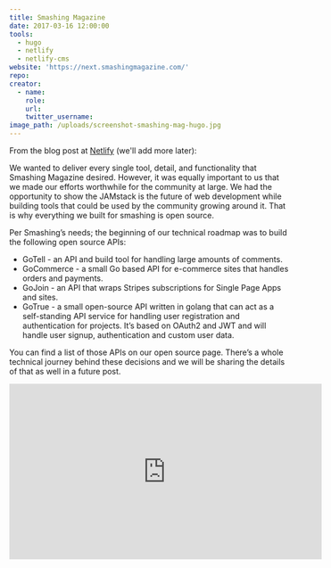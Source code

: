 ```yaml
---
title: Smashing Magazine
date: 2017-03-16 12:00:00
tools:
  - hugo
  - netlify
  - netlify-cms
website: 'https://next.smashingmagazine.com/'
repo:
creator:
  - name:
    role:
    url:
    twitter_username:
image_path: /uploads/screenshot-smashing-mag-hugo.jpg
---
```

From the blog post at [Netlify](https://www.netlify.com/blog/2017/03/16/smashing-magazine-just-got-10x-faster/) (we'll add more later):

We wanted to deliver every single tool, detail, and functionality that Smashing Magazine desired. However, it was equally important to us that we made our efforts worthwhile for the community at large. We had the opportunity to show the JAMstack is the future of web development while building tools that could be used by the community growing around it. That is why everything we built for smashing is open source.

Per Smashing’s needs; the beginning of our technical roadmap was to build the following open source APIs:

- GoTell - an API and build tool for handling large amounts of comments.
- GoCommerce - a small Go based API for e-commerce sites that handles orders and payments.
- GoJoin -  an API that wraps Stripes subscriptions for Single Page Apps and sites.
- GoTrue - a small open-source API written in golang that can act as a self-standing API service for handling user registration and authentication for projects. It’s based on OAuth2 and JWT and will handle user signup, authentication and custom user data.

You can find a list of those APIs on our open source page. There’s a whole technical journey behind these decisions and we will be sharing the details of that as well in a future post.


<div class="embed-container">
  <iframe width="560" height="315" src="https://www.youtube.com/embed/rB4Cl5LSe2c" frameborder="0" allowfullscreen></iframe>
</div>
